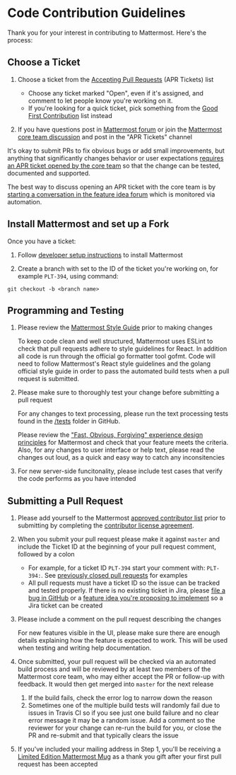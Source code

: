# Code Contribution Guidelines

Thank you for your interest in contributing to Mattermost. Here's the process:  

## Choose a Ticket

1. Choose a ticket from the [Accepting Pull Requests](https://mattermost.atlassian.net/issues/?filter=10101) (APR Tickets) list
    - Choose any ticket marked "Open", even if it's assigned, and comment to let people know you're working on it. 
    - If you're looking for a quick ticket, pick something from the [Good First Contribution](https://mattermost.atlassian.net/issues/?filter=10206) list instead

2. If you have questions post in [Mattermost forum](http://forum.mattermost.org/) or join the [Mattermost core team discussion](https://pre-release.mattermost.com/signup_user_complete/?id=rcgiyftm7jyrxnma1osd8zswby) and post in the "APR Tickets" channel

It's okay to submit PRs to fix obvious bugs or add small improvements, but anything that significantly changes behavior or user expectations [requires an APR ticket opened by the core team](http://docs.mattermost.com/process/accepting-pull-request.html) so that the change can be tested, documented and supported. 

The best way to discuss opening an APR ticket with the core team is by [starting a conversation in the feature idea forum](http://www.mattermost.org/feature-requests/) which is monitored via automation.

## Install Mattermost and set up a Fork

Once you have a ticket: 

1. Follow [developer setup instructions](https://github.com/mattermost/platform/blob/master/doc/developer/Setup.md) to install Mattermost

2. Create a branch with <branch name> set to the ID of the ticket you're working on, for example ```PLT-394```, using command: 

```
git checkout -b <branch name>
```

## Programming and Testing 

1. Please review the [Mattermost Style Guide](doc/developer/Style-Guide.md) prior to making changes

   To keep code clean and well structured, Mattermost uses ESLint to check that pull requests adhere to style guidelines for React. In addition all code is run through the official go formatter tool gofmt. Code will need to follow Mattermost's React style guidelines and the golang official style guide in order to pass the automated build tests when a pull request is submitted. 
   
2. Please make sure to thoroughly test your change before submitting a pull request

   For any changes to text processing, please run the text processing tests found in the [/tests](https://github.com/mattermost/platform/tree/master/doc/developer/tests) folder in GitHub.
   
   Please review the ["Fast, Obvious, Forgiving" experience design principles](http://www.mattermost.org/design-principles/) for Mattermost and check that your feature meets the criteria. Also, for any changes to user interface or help text, please read the changes out loud, as a quick and easy way to catch any inconsitencies

3. For new server-side funcitonality, please include test cases that verify the code performs as you have intended


## Submitting a Pull Request 

1. Please add yourself to the Mattermost [approved contributor list](https://docs.google.com/spreadsheets/d/1NTCeG-iL_VS9bFqtmHSfwETo5f-8MQ7oMDE5IUYJi_Y/pubhtml?gid=0&single=true) prior to submitting by completing the [contributor license agreement](http://www.mattermost.org/mattermost-contributor-agreement/). 

2. When you submit your pull request please make it against `master` and include the Ticket ID at the beginning of your pull request comment, followed by a colon

    - For example, for a ticket ID `PLT-394` start your comment with:  `PLT-394:`. See [previously closed pull requests](https://github.com/mattermost/platform/pulls?q=is%3Apr+is%3Aclosed) for examples
    - All pull requests must have a ticket ID so the issue can be tracked and tested properly. If there is no existing ticket in Jira, please [file a bug in GitHub](http://www.mattermost.org/filing-issues/) or a [feature idea you're proposing to implement](http://www.mattermost.org/feature-requests/) so a Jira ticket can be created

3. Please include a comment on the pull request describing the changes
   
   For new features visible in the UI, please make sure there are enough details explaining how the feature is expected to work. This will be used when testing and writing help documentation. 

4. Once submitted, your pull request will be checked via an automated build process and will be reviewed by at least two members of the Mattermost core team, who may either accept the PR or follow-up with feedback. It would then get merged into `master` for the next release
    1. If the build fails, check the error log to narrow down the reason
    2. Sometimes one of the multiple build tests will randomly fail due to issues in Travis CI so if you see just one build failure and no clear error message it may be a random issue. Add a comment so the reviewer for your change can re-run the build for you, or close the PR and re-submit and that typically clears the issue

5. If you've included your mailing address in Step 1, you'll be receiving a [Limited Edition Mattermost Mug](http://forum.mattermost.org/t/limited-edition-mattermost-mugs/143) as a thank you gift after your first pull request has been accepted
